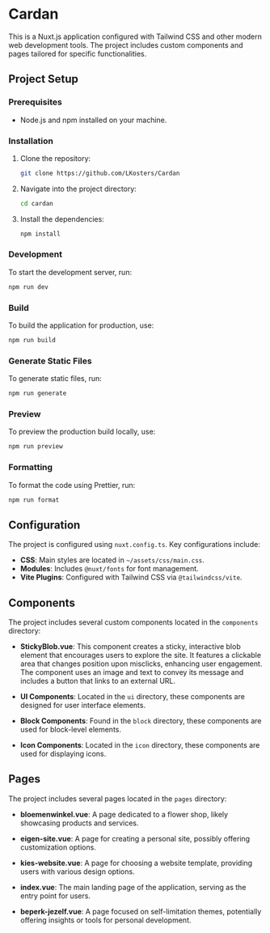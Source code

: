 # Cardan

This is a Nuxt.js application configured with Tailwind CSS and other modern web development tools. The project includes custom components and pages tailored for specific functionalities.

## Project Setup

### Prerequisites

- Node.js and npm installed on your machine.

### Installation

1. Clone the repository:
   ```bash
   git clone https://github.com/LKosters/Cardan
   ```
2. Navigate into the project directory:
   ```bash
   cd cardan
   ```
3. Install the dependencies:
   ```bash
   npm install
   ```

### Development

To start the development server, run:
```bash
npm run dev
```

### Build

To build the application for production, use:
```bash
npm run build
```

### Generate Static Files

To generate static files, run:
```bash
npm run generate
```

### Preview

To preview the production build locally, use:
```bash
npm run preview
```

### Formatting

To format the code using Prettier, run:
```bash
npm run format
```

## Configuration

The project is configured using `nuxt.config.ts`. Key configurations include:

- **CSS**: Main styles are located in `~/assets/css/main.css`.
- **Modules**: Includes `@nuxt/fonts` for font management.
- **Vite Plugins**: Configured with Tailwind CSS via `@tailwindcss/vite`.

## Components

The project includes several custom components located in the `components` directory:

- **StickyBlob.vue**: This component creates a sticky, interactive blob element that encourages users to explore the site. It features a clickable area that changes position upon misclicks, enhancing user engagement. The component uses an image and text to convey its message and includes a button that links to an external URL.

- **UI Components**: Located in the `ui` directory, these components are designed for user interface elements.

- **Block Components**: Found in the `block` directory, these components are used for block-level elements.

- **Icon Components**: Located in the `icon` directory, these components are used for displaying icons.

## Pages

The project includes several pages located in the `pages` directory:

- **bloemenwinkel.vue**: A page dedicated to a flower shop, likely showcasing products and services.

- **eigen-site.vue**: A page for creating a personal site, possibly offering customization options.

- **kies-website.vue**: A page for choosing a website template, providing users with various design options.

- **index.vue**: The main landing page of the application, serving as the entry point for users.

- **beperk-jezelf.vue**: A page focused on self-limitation themes, potentially offering insights or tools for personal development.
